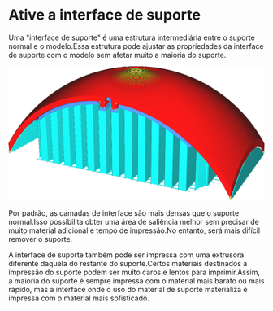 Ative a interface de suporte
====
Uma "interface de suporte" é uma estrutura intermediária entre o suporte normal e o modelo.Essa estrutura pode ajustar as propriedades da interface de suporte com o modelo sem afetar muito a maioria do suporte.

![A interface de suporte é representada em um tom azul mais escuro](../../../articles/images/support_interface_enable.png)

Por padrão, as camadas de interface são mais densas que o suporte normal.Isso possibilita obter uma área de saliência melhor sem precisar de muito material adicional e tempo de impressão.No entanto, será mais difícil remover o suporte.

A interface de suporte também pode ser impressa com uma extrusora diferente daquela do restante do suporte.Certos materiais destinados à impressão do suporte podem ser muito caros e lentos para imprimir.Assim, a maioria do suporte é sempre impressa com o material mais barato ou mais rápido, mas a interface onde o uso do material de suporte materializa é impressa com o material mais sofisticado.


